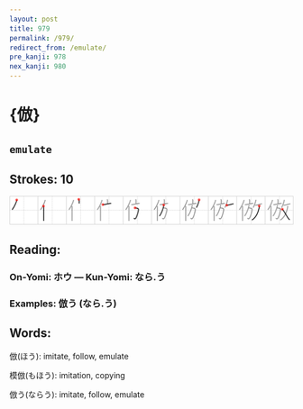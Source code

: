 ```yaml
---
layout: post
title: 979
permalink: /979/
redirect_from: /emulate/
pre_kanji: 978
nex_kanji: 980
---
```


# {倣}

## `emulate`

## Strokes: 10

<div class="stroke"><img src="../images/E580A3.png" /></div>

## Reading:

### On-Yomi: ホウ &mdash; Kun-Yomi: なら.う

### Examples: 倣う (なら.う)

## Words:

倣(ほう): imitate, follow, emulate

模倣(もほう): imitation, copying

倣う(ならう): imitate, follow, emulate
